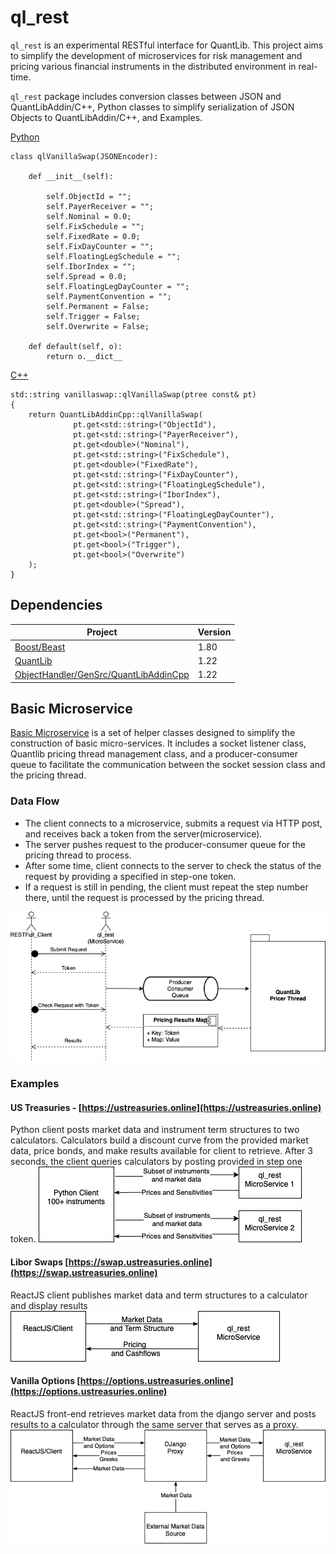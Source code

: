 # ql_rest

`ql_rest` is an experimental RESTful interface for QuantLib. This project aims to simplify the development of microservices for risk management and pricing various financial instruments in the distributed environment in real-time.

`ql_rest` package includes conversion classes between JSON and QuantLibAddin/C++, Python classes to simplify serialization of JSON Objects to QuantLibAddin/C++, and Examples.

[Python](https://github.com/mkipnis/ql_rest/blob/master/qlrest/python_package/src/ql_rest/vanillaswap.py)
```
class qlVanillaSwap(JSONEncoder):

    def __init__(self):
        
        self.ObjectId = "";
        self.PayerReceiver = "";
        self.Nominal = 0.0;
        self.FixSchedule = "";
        self.FixedRate = 0.0;
        self.FixDayCounter = "";
        self.FloatingLegSchedule = "";
        self.IborIndex = "";
        self.Spread = 0.0;
        self.FloatingLegDayCounter = "";
        self.PaymentConvention = "";
        self.Permanent = False;
        self.Trigger = False;
        self.Overwrite = False;

    def default(self, o):
        return o.__dict__
```

[C++](https://github.com/mkipnis/ql_rest/blob/master/qlrest/vanillaswap_reader.cpp)
```
std::string vanillaswap::qlVanillaSwap(ptree const& pt)
{
    return QuantLibAddinCpp::qlVanillaSwap(
              pt.get<std::string>("ObjectId"),
              pt.get<std::string>("PayerReceiver"),
              pt.get<double>("Nominal"),
              pt.get<std::string>("FixSchedule"),
              pt.get<double>("FixedRate"),
              pt.get<std::string>("FixDayCounter"),
              pt.get<std::string>("FloatingLegSchedule"),
              pt.get<std::string>("IborIndex"),
              pt.get<double>("Spread"),
              pt.get<std::string>("FloatingLegDayCounter"),
              pt.get<std::string>("PaymentConvention"),
              pt.get<bool>("Permanent"),
              pt.get<bool>("Trigger"),
              pt.get<bool>("Overwrite")
    );
}
```


## Dependencies

| Project| Version|
| ------ | ------ |
| [Boost/Beast](https://www.boost.org/doc/libs/1_80_0/libs/beast/doc/html/index.html)| 1.80 |
| [QuantLib](https://github.com/lballabio/QuantLib/releases) | 1.22 |
| [ObjectHandler/GenSrc/QuantLibAddinCpp](https://github.com/eehlers/QuantLibAddin-Old/releases/tag/QuantLibAddin-v1.22) | 1.22 |


## Basic Microservice 
[Basic Microservice](https://github.com/mkipnis/ql_rest/blob/master/qlrest/basic_microservice.hpp) is a set of helper classes designed to simplify the construction of basic micro-services. It includes a socket listener class, Quantlib pricing thread management class, and a producer-consumer queue to facilitate the communication between the socket session class and the pricing thread.


### Data Flow
* The client connects to a microservice, submits a request via HTTP post, and receives back a token from the server(microservice).
* The server pushes request to the producer-consumer queue for the pricing thread to process.
* After some time, client connects to the server to check the status of the request by providing a specified in step-one token.
* If a request is still in pending, the client must repeat the step number there, until the request is processed by the pricing thread.

![N|Solid](https://github.com/mkipnis/ql_rest/blob/master/misc/basic_micro_service.png?raw=true)



### Examples

#### US Treasuries - [https://ustreasuries.online](https://ustreasuries.online)
Python client posts market data and instrument term structures to two calculators.  Calculators build a discount curve from the provided market data, price bonds, and make results available for client to retrieve.  After 3 seconds, the client queries calculators by posting provided in step one token.
![N|Solid](https://github.com/mkipnis/ql_rest/blob/master/misc/example_ustreasuries.png?raw=true)

 
#### Libor Swaps [https://swap.ustreasuries.online](https://swap.ustreasuries.online)
ReactJS client publishes market data and term structures to a calculator and display results
![N|Solid](https://github.com/mkipnis/ql_rest/blob/master/misc/example_libor_swaps.png?raw=true)


#### Vanilla Options [https://options.ustreasuries.online](https://options.ustreasuries.online)
ReactJS front-end retrieves market data from the django server and posts results to a calculator through the same server that serves as a proxy.
![N|Solid](https://github.com/mkipnis/ql_rest/blob/master/misc/example_options.png?raw=true)

